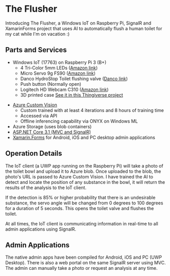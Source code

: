 # The Flusher

Introducing The Flusher, a Windows IoT on Raspberry Pi, SignalR and XamarinForms project that uses AI to automatically flush a human toilet for my cat while I'm on vacation :)

## Parts and Services

* Windows IoT (17763) on Raspberry Pi 3 (B+)
    * 4 Tri-Color 5mm LEDs ([Amazon link](https://www.amazon.com/dp/B077X95LRZ/ref=cm_sw_em_r_mt_dp_U_7R2pEbEP5T7PP))
    * Micro Servo 9g FS90 ([Amazon link](https://www.amazon.com/dp/B07CM87WBQ/ref=cm_sw_em_r_mt_dp_U_DQ2pEbV1XCF1P))
    * Danco HydroStop Toilet flushing valve ([Danco link](https://www.danco.com/product/hydrostop-toilet-tank-flapper-alternative-toilet-repair-kit-flt231t/))
    * Push button (Normally open)
    * Logitech HD Webcam C310 ([Amazon link](https://www.amazon.com/dp/B003LVZO8S/ref=cm_sw_em_r_mt_dp_U_fU2pEbPJ9VMH4))
    * 3D printed case [See it in this Thingiverse project](https://www.thingiverse.com/make:760269)
- [Azure Custom Vision](customvision.ai)
  - Custom trained with at least 4 iterations and 8 hours of training time
  - Accessed via API
  - Offline inferencing capability via ONYX on Windows ML
- Azure Storage (uses blob containers)
- [ASP.NET Core 3.1 (MVC and SignalR)](https://docs.microsoft.com/en-us/aspnet/core/signalr/introduction?view=aspnetcore-3.1)
- [Xamarin.Forms](https://docs.microsoft.com/en-us/xamarin/xamarin-forms/) for Android, iOS and PC desktop admin applications

## Operation Details

The IoT client (a UWP app running on the Raspberry Pi) will take a photo of the toilet bowl and upload it to Azure blob. Once uploaded to the blob, the photo's URL is passed to Azure Custom Vision.  I have trained the AI to detect and locate the position of any substance in the bowl, it will return the results of the analysis to the IoT client. 

If the detection is 85% or higher probability that there is an undesirable substance, the servo angle will be changed from 0 degrees to 100 degrees for a duration of 5 seconds. This opens the toilet valve and flushes the toilet.

At all times, the IoT client is communicating information in real-time to all admin applications using SignalR.

## Admin Applications

The native admin apps have been compiled for Android, iOS and PC (UWP Desktop). There is also a web portal on the same SignalR server using MVC. The admin can manually take a photo or request an analysis at any time.
